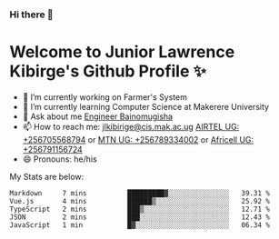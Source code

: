 ### Hi there 👋 
# Welcome to Junior Lawrence Kibirge's Github Profile ✨
 
<!--
**juniorkibirige/juniorkibirige** is a ✨ _special_ ✨ repository because its `README.md` (this file) appears on your GitHub profile.

Here are some ideas to get you started:

- 🔭 I’m currently working on ...
- 🌱 I’m currently learning ...
- 👯 I’m looking to collaborate on ...
- 🤔 I’m looking for help with ...
- 💬 Ask me about ...
- 📫 How to reach me: ...
- 😄 Pronouns: ...
- ⚡ Fun fact: ...
-->
- 🔭 I’m currently working on Farmer's System
- 🌱 I’m currently learning Computer Science at Makerere University
- 💬 Ask about me [Engineer Bainomugisha](mailto:baino@mak.ac.ug)
- 📫 How to reach me: [jlkibirige@cis.mak.ac.ug](mailto:jlkibirige@cis.mak.ac.ug) [AIRTEL UG: +256705568794](tel:+256705568794) or [MTN UG: +256789334002](tel:+256789334002) or [Africell UG: +256791156724](tel:+256791156724)
- 😄 Pronouns: he/his

My Stats are below:

<!--START_SECTION:waka-->
```text
Markdown     7 mins          █████████▓░░░░░░░░░░░░░░░   39.31 % 
Vue.js       4 mins          ██████▒░░░░░░░░░░░░░░░░░░   25.92 % 
TypeScript   2 mins          ███▒░░░░░░░░░░░░░░░░░░░░░   12.71 % 
JSON         2 mins          ███░░░░░░░░░░░░░░░░░░░░░░   12.43 % 
JavaScript   1 min           █▓░░░░░░░░░░░░░░░░░░░░░░░   06.34 % 
```
<!--END_SECTION:waka-->
